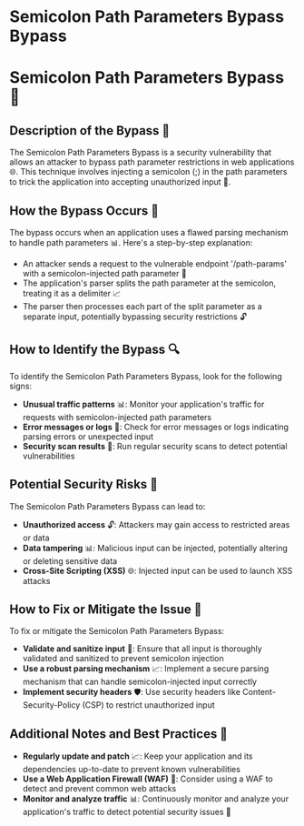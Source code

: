 # Semicolon Path Parameters Bypass Bypass

# Semicolon Path Parameters Bypass 🚨
## Description of the Bypass 📝
The Semicolon Path Parameters Bypass is a security vulnerability that allows an attacker to bypass path parameter restrictions in web applications 🌐. This technique involves injecting a semicolon (;) in the path parameters to trick the application into accepting unauthorized input 🤥.

## How the Bypass Occurs 🤔
The bypass occurs when an application uses a flawed parsing mechanism to handle path parameters 📊. Here's a step-by-step explanation:
* An attacker sends a request to the vulnerable endpoint '/path-params' with a semicolon-injected path parameter 📝
* The application's parser splits the path parameter at the semicolon, treating it as a delimiter 📈
* The parser then processes each part of the split parameter as a separate input, potentially bypassing security restrictions 🔓

## How to Identify the Bypass 🔍
To identify the Semicolon Path Parameters Bypass, look for the following signs:
* **Unusual traffic patterns** 📊: Monitor your application's traffic for requests with semicolon-injected path parameters
* **Error messages or logs** 📝: Check for error messages or logs indicating parsing errors or unexpected input
* **Security scan results** 🚨: Run regular security scans to detect potential vulnerabilities

## Potential Security Risks 🚨
The Semicolon Path Parameters Bypass can lead to:
* **Unauthorized access** 🔓: Attackers may gain access to restricted areas or data
* **Data tampering** 📊: Malicious input can be injected, potentially altering or deleting sensitive data
* **Cross-Site Scripting (XSS)** 🌐: Injected input can be used to launch XSS attacks

## How to Fix or Mitigate the Issue 🚧
To fix or mitigate the Semicolon Path Parameters Bypass:
* **Validate and sanitize input** 🚮: Ensure that all input is thoroughly validated and sanitized to prevent semicolon injection
* **Use a robust parsing mechanism** 📈: Implement a secure parsing mechanism that can handle semicolon-injected input correctly
* **Implement security headers** 🛡️: Use security headers like Content-Security-Policy (CSP) to restrict unauthorized input

## Additional Notes and Best Practices 📝
* **Regularly update and patch** 📈: Keep your application and its dependencies up-to-date to prevent known vulnerabilities
* **Use a Web Application Firewall (WAF)** 🚫: Consider using a WAF to detect and prevent common web attacks
* **Monitor and analyze traffic** 📊: Continuously monitor and analyze your application's traffic to detect potential security issues 🚨